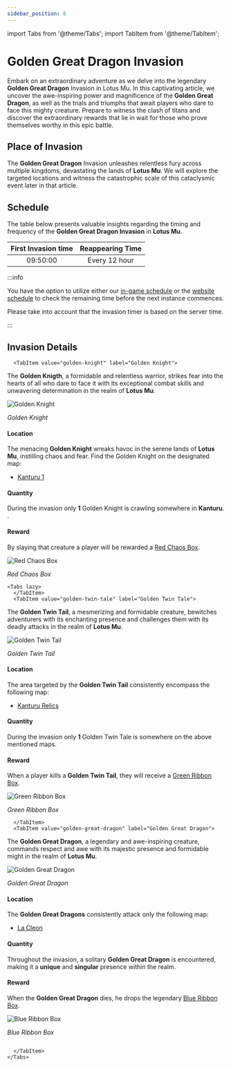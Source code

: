 ```yaml
---
sidebar_position: 6
---
```


import Tabs from '@theme/Tabs';
import TabItem from '@theme/TabItem';

# Golden Great Dragon Invasion

Embark on an extraordinary adventure as we delve into the legendary **Golden Great Dragon** Invasion in Lotus Mu. In this captivating article, we uncover the awe-inspiring power and magnificence of the **Golden Great Dragon**, as well as the trials and triumphs that await players who dare to face this mighty creature. Prepare to witness the clash of titans and discover the extraordinary rewards that lie in wait for those who prove themselves worthy in this epic battle.

## Place of Invasion

The **Golden Great Dragon** Invasion unleashes relentless fury across multiple kingdoms, devastating the lands of **Lotus Mu**. We will explore the targeted locations and witness the catastrophic scale of this cataclysmic event later in that article.

## Schedule

The table below presents valuable insights regarding the timing and frequency of the **Golden Great Dragon Invasion** in **Lotus Mu**.

| First Invasion time | Reappearing Time |
| :-----------------: | :--------------: |
|      09:50:00       |  Every 12 hour   |

:::info

You have the option to utilize either our [in-game schedule](/client-features/schedule) or the [website schedule](https://lotusmu.org/schedule) to check the remaining time before the next instance commences.

Please take into account that the invasion timer is based on the server time.

:::

## Invasion Details

```mdx-code-block
  <TabItem value="golden-knight" label="Golden Knight">
```

The **Golden Knigth**, a formidable and relentless warrior, strikes fear into the hearts of all who dare to face it with its exceptional combat skills and unwavering determination in the realm of **Lotus Mu**.

![Golden Knight](/img/monsters/special/golden/golden-iron-knight.jpg)

_Golden Knight_

#### Location

The menacing **Golden Knight** wreaks havoc in the serene lands of **Lotus Mu**, instilling chaos and fear. Find the Golden Knight on the designated map:

- [Kanturu 1](/maps/kanturu-ruins)

#### Quantity

During the invasion only **1** Golden Knight is crawling somewhere in **Kanturu**. .

#### Reward

By slaying that creature a player will be rewarded a [Red Chaos Box](/items/item-bags/exc/red-chaos-box).

![Red Chaos Box](/img/items/item-bags/red-chaos-box.png)

_Red Chaos Box_

```mdx-code-block
<Tabs lazy>
  </TabItem>
  <TabItem value="golden-twin-tale" label="Golden Twin Tale">
```

The **Golden Twin Tail**, a mesmerizing and formidable creature, bewitches adventurers with its enchanting presence and challenges them with its deadly attacks in the realm of **Lotus Mu**.

![Golden Twin Tail](/img/monsters/special/golden/golden-twin-tail.jpg)

_Golden Twin Tail_

#### Location

The area targeted by the **Golden Twin Tail** consistently encompass the following map:

- [Kanturu Relics](/maps/kanturu-relics)

#### Quantity

During the invasion only **1** Golden Twin Tale is somewhere on the above mentioned maps.

#### Reward

When a player kills a **Golden Twin Tail**, they will receive a [Green Ribbon Box](/items/item-bags/exc/green-ribbon-box).

![Green Ribbon Box](/img/items/item-bags/box-of-green-ribbon.png)

_Green Ribbon Box_

```mdx-code-block
  </TabItem>
  <TabItem value="golden-great-dragon" label="Golden Great Dragon">
```

The **Golden Great Dragon**, a legendary and awe-inspiring creature, commands respect and awe with its majestic presence and formidable might in the realm of **Lotus Mu**.

![Golden Great Dragon](/img/monsters/special/golden/golden-great-dragon.jpg)

_Golden Great Dragon_

#### Location

The **Golden Great Dragons** consistently attack only the following map:

- [La Cleon](/maps/la-cleon)

#### Quantity

Throughout the invasion, a solitary **Golden Great Dragon** is encountered, making it a **unique** and **singular** presence within the realm.

#### Reward

When the **Golden Great Dragon** dies, he drops the legendary [Blue Ribbon Box](/items/item-bags/exc/blue-ribbon-box).

![Blue Ribbon Box](/img/items/item-bags/box-of-blue-ribbon.png)

_Blue Ribbon Box_

```mdx-code-block

  </TabItem>
</Tabs>
```
